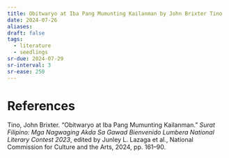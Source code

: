 ```yaml
---
title: Obitwaryo at Iba Pang Mumunting Kailanman by John Brixter Tino
date: 2024-07-26
aliases: 
draft: false
tags:
  - literature
  - seedlings
sr-due: 2024-07-29
sr-interval: 3
sr-ease: 250
---
```


# References

Tino, John Brixter. “Obitwaryo at Iba Pang Mumunting Kailanman.” _Surat Filipino: Mga Nagwaging Akda Sa Gawad Bienvenido Lumbera National Literary Contest 2023_, edited by Junley L. Lazaga et al., National Commission for Culture and the Arts, 2024, pp. 161–90.